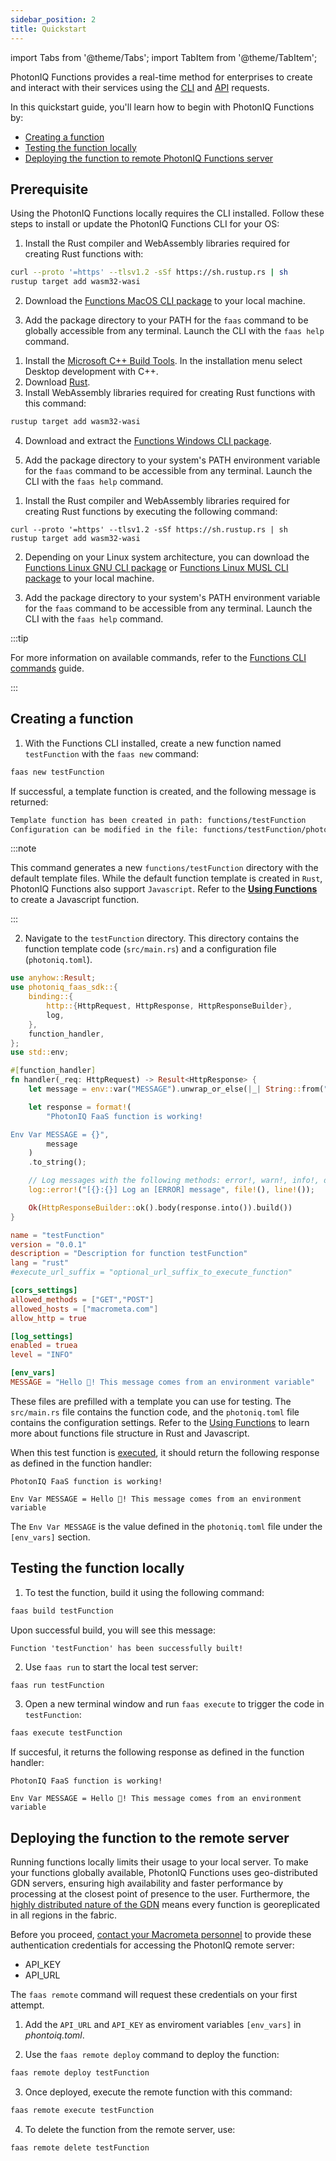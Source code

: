 ```yaml
---
sidebar_position: 2
title: Quickstart
---
```


import Tabs from '@theme/Tabs';
import TabItem from '@theme/TabItem';

PhotonIQ Functions provides a real-time method for enterprises to create and interact with their services using the [CLI](./04-faas-commands/index.md) and [API](https://www.macrometa.com/docs/apiFaas#/) requests.

In this quickstart guide, you'll learn how to begin with PhotonIQ Functions by:
- [Creating a function](#creating-a-function)
- [Testing the function locally](#testing-the-function-locally)
- [Deploying the function to remote PhotonIQ Functions server](#deploying-the-function-to-the-remote-server)

## Prerequisite

Using the PhotonIQ Functions locally requires the  CLI installed. Follow these steps to install or update the PhotonIQ Functions CLI for your OS:


<Tabs groupId="operating-systems">

<TabItem value="MacOS" label="MacOS">

1. Install the Rust compiler and WebAssembly libraries required for creating Rust functions with:

```bash
curl --proto '=https' --tlsv1.2 -sSf https://sh.rustup.rs | sh
rustup target add wasm32-wasi
```
 2. Download the [Functions MacOS CLI package](https://macrometacorp.github.io/photoniq-faas-cli-docs/faas-1.0.0-x86_64-apple-darwin.tar.gz) to your local machine.

 3. Add the package directory to your PATH for the `faas` command to be globally accessible from any terminal. Launch the CLI with the `faas help` command.

</TabItem>

<TabItem value="Windows" label="Windows">

1. Install the [Microsoft C++ Build Tools](https://visualstudio.microsoft.com/visual-cpp-build-tools/). In the installation menu select Desktop development with C++.
2. Download [Rust](https://www.rust-lang.org/tools/install).
3. Install WebAssembly libraries required for creating Rust functions with this command:

```bash
rustup target add wasm32-wasi
```
4. Download and extract the [Functions Windows CLI package](https://macrometacorp.github.io/photoniq-faas-cli-docs/faas-1.0.0-x86_64-pc-windows-gnu.zip).

5. Add the package directory to your system's PATH environment variable for the `faas` command to be accessible from any terminal. Launch the CLI with the `faas help` command.

</TabItem>

<TabItem value="Linux" label="Linux">

1. Install the Rust compiler and WebAssembly libraries required for creating Rust functions by executing the following command:

```shell
curl --proto '=https' --tlsv1.2 -sSf https://sh.rustup.rs | sh
rustup target add wasm32-wasi
```

2. Depending on your Linux system architecture, you can download the [Functions Linux GNU CLI package](https://macrometacorp.github.io/photoniq-faas-cli-docs/faas-1.0.0-aarch64-unknown-linux-gnu.tar.gz) or [Functions Linux MUSL CLI package](https://macrometacorp.github.io/photoniq-faas-cli-docs/faas-1.0.0-x86_64-unknown-linux-musl.tar.gz) to your local machine.

3. Add the package directory to your system's PATH environment variable for the `faas` command to be accessible from any terminal. Launch the CLI with the `faas help` command.

</TabItem>

</Tabs>

:::tip

For more information on available commands, refer to the [Functions CLI commands](./04-faas-commands/index.md) guide.

:::


## Creating a function

1. With the Functions CLI installed, create a new function named `testFunction`  with the `faas new` command:

```bash
faas new testFunction
```

If successful, a template function is created, and the following message is returned:

```bash
Template function has been created in path: functions/testFunction
Configuration can be modified in the file: functions/testFunction/photoniq.toml
```

:::note

This command generates a new `functions/testFunction` directory with the default template files. While the default function template is created in `Rust`, PhotonIQ Functions also support `Javascript`.  Refer to the [**Using Functions**](./03-using-functions/index.md) to create a Javascript function.

:::


2. Navigate to the `testFunction` directory. This directory contains the function template code (`src/main.rs`) and a configuration file (`photoniq.toml`).

```rs title="src/main.rs"
use anyhow::Result;
use photoniq_faas_sdk::{
    binding::{
        http::{HttpRequest, HttpResponse, HttpResponseBuilder},
        log,
    },
    function_handler,
};
use std::env;

#[function_handler]
fn handler(_req: HttpRequest) -> Result<HttpResponse> {
    let message = env::var("MESSAGE").unwrap_or_else(|_| String::from("Missing message"));

    let response = format!(
        "PhotonIQ FaaS function is working!

Env Var MESSAGE = {}",
        message
    )
    .to_string();

    // Log messages with the following methods: error!, warn!, info!, debug!, trace!
    log::error!("[{}:{}] Log an [ERROR] message", file!(), line!());

    Ok(HttpResponseBuilder::ok().body(response.into()).build())
}
```

```toml title="photoniq.toml"
name = "testFunction"
version = "0.0.1"
description = "Description for function testFunction"
lang = "rust"
#execute_url_suffix = "optional_url_suffix_to_execute_function"

[cors_settings]
allowed_methods = ["GET","POST"]
allowed_hosts = ["macrometa.com"]
allow_http = true

[log_settings]
enabled = truea
level = "INFO"

[env_vars]
MESSAGE = "Hello 👋! This message comes from an environment variable"
```

These files are prefilled with a template you can use for testing. The `src/main.rs` file contains the function code, and the `photoniq.toml` file contains the configuration settings. Refer to the [Using Functions](./03-using-functions/index.md) to learn more about functions file structure in Rust and Javascript.

When this test function is [executed](#testing-the-function-locally), it should return the following response as defined in the function handler:

```
PhotonIQ FaaS function is working!

Env Var MESSAGE = Hello 👋! This message comes from an environment variable
```

The `Env Var MESSAGE` is the value defined in the `photoniq.toml` file under the `[env_vars]` section.


## Testing the function locally

1. To test the function, build it using the following command:

```bash
faas build testFunction
```

Upon successful build, you will see this message:

```
Function 'testFunction' has been successfully built!
```

2. Use `faas run` to start the local test server:
```bash
faas run testFunction
```

3. Open a new terminal window and run `faas execute` to trigger the code in `testFunction`:

```bash
faas execute testFunction
```

If succesful, it returns the following response as defined in the function handler:

```
PhotonIQ FaaS function is working!

Env Var MESSAGE = Hello 👋! This message comes from an environment variable
```


## Deploying the function to the remote server

Running functions locally limits their usage to your local server. To make your functions globally available, PhotonIQ Functions uses geo-distributed GDN servers, ensuring high availability and faster performance by processing at the closest point of presence to the user. Furthermore, the [highly distributed nature of the GDN](https://www.macrometa.com/platform) means every function is georeplicated in all regions in the fabric. 

Before you proceed, [contact your Macrometa personnel](https://www.macrometa.com/contact/sales) to provide these authentication credentials for accessing the PhotonIQ remote server:
- API_KEY
- API_URL

The `faas remote` command will request these credentials on your first attempt.

1. Add the `API_URL` and `API_KEY` as enviroment variables `[env_vars]` in _phontoiq.toml_.

2. Use the  `faas remote deploy` command to deploy the function:
```bash
faas remote deploy testFunction
```

3. Once deployed, execute the remote function with this command:
```bash
faas remote execute testFunction
```

4. To delete the function from the remote server, use:

```bash
faas remote delete testFunction
```



